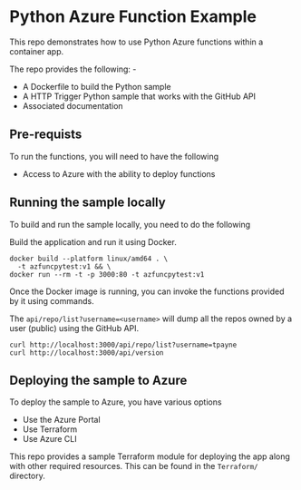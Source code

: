 # Python Azure Function Example

This repo demonstrates how to use Python Azure functions within a container app.

The repo provides the following: -

* A Dockerfile to build the Python sample
* A HTTP Trigger Python sample that works with the GitHub API
* Associated documentation

## Pre-requists
To run the functions, you will need to have the following

* Access to Azure with the ability to deploy functions

## Running the sample locally
To build and run the sample locally, you need to do the following

Build the application and run it using Docker.

```console
docker build --platform linux/amd64 . \
  -t azfuncpytest:v1 && \
docker run --rm -t -p 3000:80 -t azfuncpytest:v1
```

Once the Docker image is running, you can invoke the functions provided by it using commands.

The `api/repo/list?username=<username>` will dump all the repos owned by a user (public) using the GitHub API.

```console
curl http://localhost:3000/api/repo/list?username=tpayne
curl http://localhost:3000/api/version
```

## Deploying the sample to Azure
To deploy the sample to Azure, you have various options

* Use the Azure Portal
* Use Terraform
* Use Azure CLI

This repo provides a sample Terraform module for deploying the app along with other required resources. This can be found in the `Terraform/` directory.



